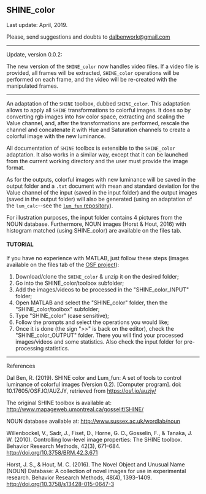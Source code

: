 ## SHINE_color

Last update: April, 2019.

Please, send suggestions and doubts to <dalbenwork@gmail.com>

***

Update, version 0.0.2:

The new version of the `SHINE_color` now handles video files. If a video file is provided, all frames will be extracted, `SHINE_color` operations will be performed on each frame, and the video will be re-created with the manipulated frames.

***

An adaptation of the `SHINE` toolbox, dubbed `SHINE_color`. This adaptation allows to apply all `SHINE` transformations to colorful images. It does so by converting rgb images into hsv color space, extracting and scaling the Value channel, and, after the transformations are performed, rescale the channel and concatenate it with Hue and Saturation channels to create a colorful image with the new luminance.

All documentation of `SHINE` toolbox is extensible to the `SHINE_color` adaptation. It also works in a similar way, except that it can be launched from the current working directory and the user must provide the image format.

As for the outputs, colorful images with new luminance will be saved in the output folder and a `.txt` document with mean and standard deviation for the Value channel of the input (saved in the input folder) and the output images (saved in the output folder) will also be generated (using an adaptation of the `lum_calc`--see the [`lum_fun` repository](https://github.com/RodDalBen/lum_fun)).

For illustration purposes, the input folder contains 4 pictures from the NOUN database. Furthermore, NOUN images (Horst & Hout, 2016) with histogram matched (using SHINE_color) are available on the files tab.

#### TUTORIAL

If you have no experience with MATLAB, just follow these steps (images available on the files tab of the [OSF project](https://osf.io/auzjy/)):

1. Download/clone the `SHINE_color` & unzip it on the desired folder;
2. Go into the SHINE_color/toolbox subfolder;
3. Add the images/videos to be processed in the "SHINE_color_INPUT" folder;
4. Open MATLAB and select the "SHINE_color" folder, then the "SHINE_color/toolbox" subfolder;
5. Type "SHINE_color" (case sensitive);
6. Follow the prompts and select the operations you would like;
7. Once it is done (the sign ">>" is back on the editor), check the "SHINE_color_OUTPUT" folder. There you will find your processed images/videos and some statistics. Also check the input folder for pre-processing statistics.

***

References

Dal Ben, R. (2019). SHINE color and Lum_fun: A set of tools to control luminance of colorful images (Version 0.2). [Computer program]. doi: 10.17605/OSF.IO/AUZJY, retrieved from https://osf.io/auzjy/

The original SHINE toolbox is available at: http://www.mapageweb.umontreal.ca/gosselif/SHINE/

NOUN database available at: http://www.sussex.ac.uk/wordlab/noun

Willenbockel, V., Sadr, J., Fiset, D., Horne, G. O., Gosselin, F., & Tanaka, J. W. (2010). Controlling low-level image properties: The SHINE toolbox. Behavior Research Methods, 42(3), 671–684. http://doi.org/10.3758/BRM.42.3.671

Horst, J. S., & Hout, M. C. (2016). The Novel Object and Unusual Name (NOUN) Database: A collection of novel images for use in experimental research. Behavior Research Methods, 48(4), 1393–1409. http://doi.org/10.3758/s13428-015-0647-3
